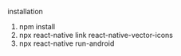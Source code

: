 installation
1. npm install
2. npx react-native link react-native-vector-icons
3. npx react-native run-android
